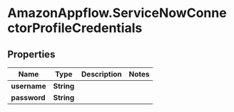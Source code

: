# AmazonAppflow.ServiceNowConnectorProfileCredentials

## Properties

Name | Type | Description | Notes
------------ | ------------- | ------------- | -------------
**username** | **String** |  | 
**password** | **String** |  | 


